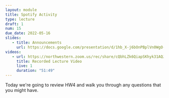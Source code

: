 ```yaml
---
layout: module
title: Spotify Activity
type: lecture
draft: 1
num: 15
due_date: 2022-05-16
slides:
   - title: Announcements
     url: https://docs.google.com/presentation/d/1hb_X-j6bOnPBplVn0WgO-AMNyQBtEOpf9LhhO4Wfb6g/edit?usp=sharing
videos:
   - url: https://northwestern.zoom.us/rec/share/cQbhLZk6QiapSKhyk31AQJLvjqdlSYULJlz1b9v9Unr2PEIVG0uavvaLMuwoLhBk.WnQ3gAlL85QOptcr
     title: Recorded Lecture Video
     live: 1
     duration: "51:49"
---
```


Today we're going to review HW4 and walk you through any questions that you might have. 